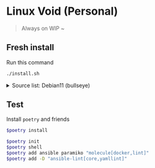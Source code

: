 # Linux Void (Personal)

> Always on WIP ~

## Fresh install

  Run this command

  ```bash
  ./install.sh
  ```

  <details>
    <summary>Source list: Debian11 (bullseye)</summary>

    # /etc/apt/sources.list

    # debian 11 bullseye
    deb https://deb.debian.org/debian/ bullseye main contrib non-free
    deb-src https://deb.debian.org/debian/ bullseye main contrib non-free

    deb https://security.debian.org/debian-security bullseye-security main contrib non-free
    deb-src https://security.debian.org/debian-security bullseye-security main contrib non-free

    deb https://deb.debian.org/debian bullseye-updates main contrib non-free
    deb-src https://deb.debian.org/debian bullseye-updates main contrib non-free

    deb https://deb.debian.org/debian bullseye-backports main contrib non-free
    deb-src https://deb.debian.org/debian bullseye-backports main contrib non-free
  </details>


## Test

  Install `poetry` and friends

  ```bash
  $poetry install

  $poetry init
  $poetry shell
  $poetry add ansible paramiko "molecule[docker,lint]"
  $poetry add -D "ansible-lint[core,yamllint]"
  ```
